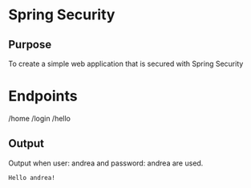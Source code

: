 # Spring Security 



## Purpose
To create a simple web application that is secured with Spring Security

# Endpoints

/home
/login
/hello

## Output
Output when user: andrea and password: andrea are used. 
```
Hello andrea!
```

